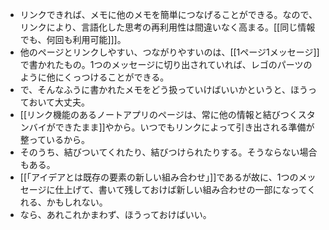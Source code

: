 - リンクできれば、メモに他のメモを簡単につなげることができる。なので、リンクにより、言語化した思考の再利用性は間違いなく高まる。[[同じ情報でも、何回も利用可能]]]。
- 他のページとリンクしやすい、つながりやすいのは、[[1ページ1メッセージ]]で書かれたもの。1つのメッセージに切り出されていれば、レゴのパーツのように他にくっつけることができる。
- で、そんなふうに書かれたメモをどう扱っていけばいいかというと、ほうっておいて大丈夫。
- [[リンク機能のあるノートアプリのページは、常に他の情報と結びつくスタンバイができたまま]]やから。いつでもリンクによって引き出される準備が整っているから。
- そのうち、結びついてくれたり、結びつけられたりする。そうならない場合もある。
- [[「アイデアとは既存の要素の新しい組み合わせ」]]であるが故に、1つのメッセージに仕上げて、書いて残しておけば新しい組み合わせの一部になってくれる、かもしれない。
- なら、あれこれかまわず、ほうっておけばいい。